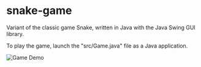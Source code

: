 # snake-game
Variant of the classic game Snake, written in Java with the Java Swing GUI library.

To play the game, launch the "src/Game.java" file as a Java application.

![Game Demo](snake_demo.gif)
